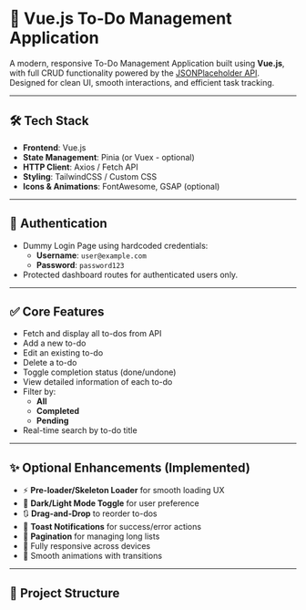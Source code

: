 # 📝 Vue.js To-Do Management Application

A modern, responsive To-Do Management Application built using **Vue.js**, with full CRUD functionality powered by the [JSONPlaceholder API](https://jsonplaceholder.typicode.com/todos). Designed for clean UI, smooth interactions, and efficient task tracking.



---

## 🛠️ Tech Stack

- **Frontend**: Vue.js
- **State Management**: Pinia (or Vuex - optional)
- **HTTP Client**: Axios / Fetch API
- **Styling**: TailwindCSS / Custom CSS
- **Icons & Animations**: FontAwesome, GSAP (optional)

---

## 🔐 Authentication

- Dummy Login Page using hardcoded credentials:
  - **Username**: `user@example.com`
  - **Password**: `password123`
- Protected dashboard routes for authenticated users only.

---

## ✅ Core Features

- Fetch and display all to-dos from API
- Add a new to-do
- Edit an existing to-do
- Delete a to-do
- Toggle completion status (done/undone)
- View detailed information of each to-do
- Filter by:
  - **All**
  - **Completed**
  - **Pending**
- Real-time search by to-do title

---

## ✨ Optional Enhancements (Implemented)

- ⚡ **Pre-loader/Skeleton Loader** for smooth loading UX
- 🌙 **Dark/Light Mode Toggle** for user preference
- 🔃 **Drag-and-Drop** to reorder to-dos
- 🔔 **Toast Notifications** for success/error actions
- 🔽 **Pagination** for managing long lists
- 📱 Fully responsive across devices
- 🎨 Smooth animations with transitions

---

## 📁 Project Structure

